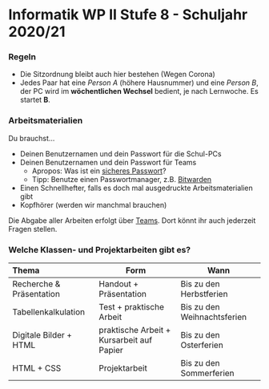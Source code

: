 # Informatik WP II Stufe 8 - Schuljahr 2020/21

### Regeln

* Die Sitzordnung bleibt auch hier bestehen (Wegen Corona)
* Jedes Paar hat eine *Person A* (höhere Hausnummer) und eine *Person B*, der PC wird im __wöchentlichen Wechsel__ bedient, je nach Lernwoche. Es startet __B__.

### Arbeitsmaterialien

Du brauchst...

* Deinen Benutzernamen und dein Passwort für die Schul-PCs
* Deinen Benutzernamen und dein Passwort für Teams
  * Apropos: Was ist ein [sicheres Passwort](https://checkdeinpasswort.de/)?
  * Tipp: Benutze einen Passwortmanager, z.B. [Bitwarden](https://bitwarden.com/)
* Einen Schnellhefter, falls es doch mal ausgedruckte Arbeitsmaterialien gibt
* Kopfhörer (werden wir manchmal brauchen)

Die Abgabe aller Arbeiten erfolgt über [Teams](https://teams.microsoft.com/). Dort könnt ihr auch jederzeit Fragen stellen.

### Welche Klassen- und Projektarbeiten gibt es?

| Thema                    | Form                                      | Wann                        |
| :----------------------- | ----------------------------------------- | --------------------------- |
| Recherche & Präsentation | Handout + Präsentation                    | Bis zu den Herbstferien     |
| Tabellenkalkulation      | Test + praktische Arbeit                  | Bis zu den Weihnachtsferien |
| Digitale Bilder + HTML   | praktische Arbeit + Kursarbeit auf Papier | Bis zu den Osterferien      |
| HTML + CSS               | Projektarbeit                             | Bis zu den Sommerferien     |

[//]: # (This syntax works like a comment, and won't appear in any output.)
[//]: # (It’s a little bizarre, but it works with MacDown and Pandoc.)

